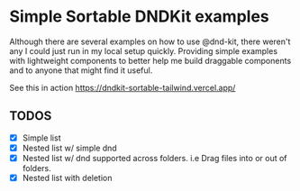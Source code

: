 # Simple Sortable DNDKit examples

Although there are several examples on how to use @dnd-kit, there weren't any I could just run in my local setup quickly. Providing simple examples with lightweight components to better help me build draggable components and to anyone that might find it useful.

See this in action
https://dndkit-sortable-tailwind.vercel.app/


## TODOS

- [x] Simple list
- [x] Nested list w/ simple dnd
- [x] Nested list w/ dnd supported across folders. i.e Drag files into or out of folders.
- [x] Nested list with deletion
